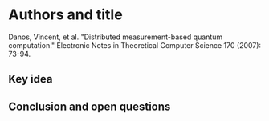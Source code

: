 
# Authors and title

Danos, Vincent, et al. "Distributed measurement-based quantum computation." Electronic Notes in Theoretical Computer Science 170 (2007): 73-94.

## Key idea

## Conclusion and open questions
